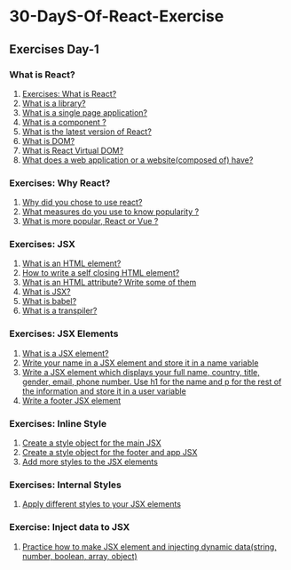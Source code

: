 # 30-DayS-Of-React-Exercise

## Exercises Day-1

 ### What is React?

1. <a href=""> Exercises: What is React?</a>
2. <a href=""> What is a library?</a>
3. <a href=""> What is a single page application?</a>
4. <a href="">What is a component ? </a>
5. <a href="">What is the latest version of React? </a>
6. <a href="">What is DOM? </a>
7. <a href="">What is React Virtual DOM? </a>
8. <a href="">What does a web application or a website(composed of) have?</a>

 ### Exercises: Why React?


1. <a href=""> Why did you chose to use react?</a>
2. <a href=""> What measures do you use to know popularity ?</a>
3. <a href="">What is more popular, React or Vue ? </a>

### Exercises: JSX

1. <a href=""> What is an HTML element?</a>
2. <a href="">How to write a self closing HTML element? </a>
3. <a href="">What is an HTML attribute? Write some of them </a>
4. <a href=""> What is JSX?</a>
5. <a href=""> What is babel?</a>
6. <a href="">What is a transpiler? </a>

### Exercises: JSX Elements

1. <a href=""> What is a JSX element?</a>
2. <a href=""> Write your name in a JSX element and store it in a name variable</a>
3. <a href="">Write a JSX element which displays your full name, country, title, 
gender, email, phone number. Use h1 for the name and p for the rest of the information and store it in a user variable </a>
4. <a href="">Write a footer JSX element </a>

### Exercises: Inline Style

1. <a href=""> Create a style object for the main JSX</a>
2. <a href="">Create a style object for the footer and app JSX </a>
3. <a href=""> Add more styles to the JSX elements</a>

### Exercises: Internal Styles

1. <a href=""> Apply different styles to your JSX elements</a>

### Exercise: Inject data to JSX

1. <a href=""> Practice how to make JSX element and injecting dynamic data(string, number, boolean, array, object)</a>





